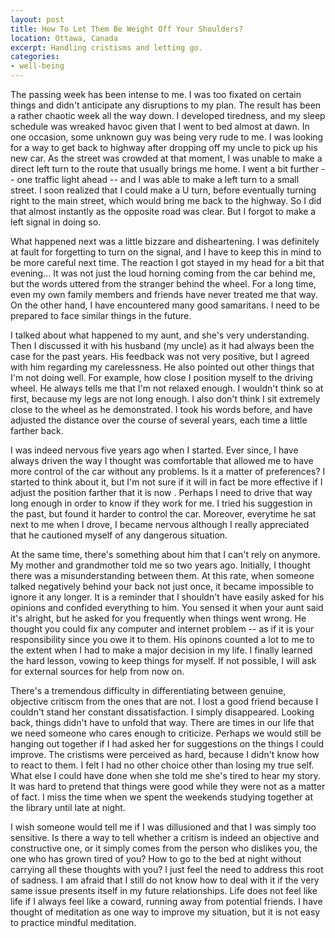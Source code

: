 ```yaml
---
layout: post
title: How To Let Them Be Weight Off Your Shoulders?
location: Ottawa, Canada
excerpt: Handling cristisms and letting go.
categories:
- well-being
---
```


The passing week has been intense to me. I was too fixated on certain things and didn't anticipate any disruptions to my plan. The result has been a rather chaotic week all the way down. I developed tiredness, and my sleep schedule was wreaked havoc given that I went to bed almost at dawn. In one occasion, some unknown guy was being very rude to me. I was looking for a way to get back to highway after dropping off my uncle to pick up his new car. As the street was crowded at that moment, I was unable to make a direct left turn to the route that usually brings me home. I went a bit further -- one traffic light ahead -- and I was able to make a left turn to a small street. I soon realized that I could make a U turn, before eventually turning right to the main street, which would bring me back to the highway. So I did that almost instantly as the opposite road was clear. But I forgot to make a left signal in doing so. 

What happened next was a little bizzare and disheartening. I was definitely at fault for forgetting to turn on the signal, and I have to keep this in mind to be more careful next time. The reaction I got stayed in my head for a bit that evening... It was not just the loud horning coming from the car behind me, but the words uttered from the stranger behind the wheel. For a long time, even my own family members and friends have never treated me that way. On the other hand, I have encountered many good samaritans. I need to be prepared to face similar things in the future.

I talked about what happened to my aunt, and she's very understanding. Then I discussed it with his husband (my uncle) as it had always been the case for the past years. His feedback was not very positive, but I agreed with him regarding my carelessness. He also pointed out other things that I'm not doing well. For example, how close I position myself to the driving wheel. He always tells me that I'm not relaxed enough. I wouldn't think so at first, because my legs are not long enough. I also don't think I sit extremely close to the wheel as he demonstrated. I took his words before, and have adjusted the distance over the course of several years, each time a little farther back. 

I was indeed nervous five years ago when I started. Ever since, I have always driven the way I thought was comfortable that allowed me to have more control of the car without any problems. Is it a matter of preferences? I started to think about it, but I'm not sure if it will in fact be more effective if I adjust the position farther that it is now . Perhaps I need to drive that way long enough in order to know if they work for me. I tried his suggestion in the past, but found it harder to control the car. Moreover, everytime he sat next to me when I drove, I became nervous although I really appreciated that he cautioned myself of any dangerous situation.

At the same time, there's something about him that I can't rely on anymore. My mother and grandmother told me so two years ago. Initially, I thought there was a misunderstanding between them. At this rate, when someone talked negatively behind your back not just once, it became impossible to ignore it any longer. It is a reminder that I shouldn't have easily asked for his opinions and confided everything to him. You sensed it when your aunt said it's alright, but he asked for you frequently when things went wrong. He thought you could fix any computer and internet problem -- as if it is your responsibility since you owe it to them. His opinons counted a lot to me to the extent when I had to make a major decision in my life. I finally learned the hard lesson, vowing to keep things for myself. If not possible, I will ask for external sources for help from now on. 

There's a tremendous difficulty in differentiating between genuine, objective critiscm from the ones that are not. I lost a good friend because I couldn't stand her constant dissatisfaction. I simply disappeared. Looking back, things didn't have to unfold that way. There are times in our life that we need someone who cares enough to criticize. Perhaps we would still be hanging out together if I had asked her for suggestions on the things I could improve. The cristisms were perceived as hard, because I didn't know how to react to them. I felt I had no other choice other than losing my true self. What else I could have done when she told me she's tired to hear my story. It was hard to pretend that things were good while they were not as a matter of fact. I miss the time when we spent the weekends studying together at the library until late at night.

I wish someone would tell me if I was dillusioned and that I was simply too sensitive. Is there a way to tell whether a critism is indeed an objective and constructive one, or it simply comes from the person who dislikes you, the one who has grown tired of you? How to go to the bed at night without carrying all these thoughts with you? I just feel the need to address this root of sadness. I am afraid that I still do not know how to deal with it if the very same issue presents itself in my future relationships. Life does not feel like life if I always feel like a coward, running away from potential friends. I have thought of meditation as one way to improve my situation, but it is not easy to practice mindful meditation.
